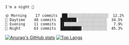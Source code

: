 <!--START_SECTION:productive-box-in-readme-->
```text
I'm a night 🦉

🌞 Morning    17 commits  ██▌░░░░░░░░░░░░░░░░░░  12.2%
🌆 Daytime    48 commits  ███████▎░░░░░░░░░░░░░  34.5%
🌃 Evening    11 commits  █▋░░░░░░░░░░░░░░░░░░░   7.9%
🌚 Night      63 commits  █████████▌░░░░░░░░░░░  45.3%
```
<!--END_SECTION:productive-box-in-readme-->
[![Anurag's GitHub stats](https://github-readme-stats.vercel.app/api?username=tykeaboyloy&count_private=true&theme=vue-dark&show_icons=true&bg_color=00000000)](https://github.com/anuraghazra/github-readme-stats)
[![Top Langs](https://github-readme-stats.vercel.app/api/top-langs/?username=tykeaboyloy&layout=compact&theme=vue-dark&langs_count=8&bg_color=00000000)](https://github.com/anuraghazra/github-readme-stats)

